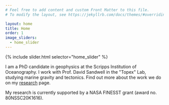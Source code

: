 ```yaml
---
# Feel free to add content and custom Front Matter to this file.
# To modify the layout, see https://jekyllrb.com/docs/themes/#overriding-theme-defaults

layout: home
title: Home
order: 1
image_sliders:
  - home_slider
---
```


{% include slider.html selector="home_slider" %}<br>

I am a PhD candidate in geophysics at the Scripps Institution of Oceanography. I work with Prof. David Sandwell in the "Topex" Lab, studying marine gravity and tectonics. Find out more about the work we do on my [research](research.markdown) page.

My research is currently supported by a NASA FINESST grant (award no. 80NSSC20K1616).
